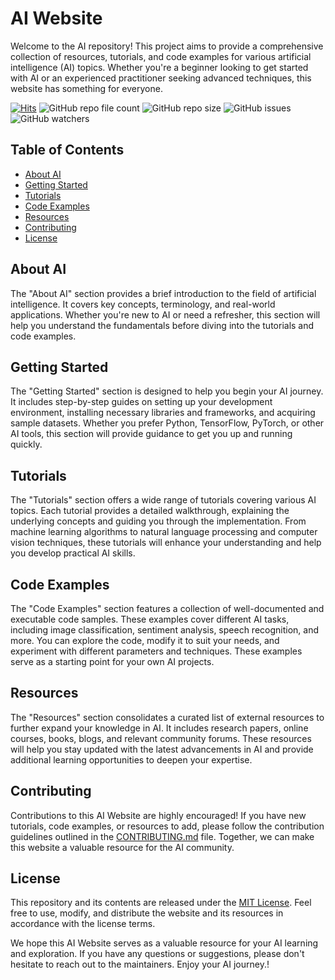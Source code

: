 # AI Website

Welcome to the AI repository! This project aims to provide a comprehensive collection of resources, tutorials, and code examples for various artificial intelligence (AI) topics. Whether you're a beginner looking to get started with AI or an experienced practitioner seeking advanced techniques, this website has something for everyone.

[![Hits](https://hits.sh/github.com/sapthesh/ai.svg?view=today-total)](https://hits.sh/github.com/sapthesh/ai/)
![GitHub repo file count](https://img.shields.io/github/directory-file-count/sapthesh/ai)
![GitHub repo size](https://img.shields.io/github/repo-size/sapthesh/ai)
![GitHub issues](https://img.shields.io/github/issues/sapthesh/ai)
![GitHub watchers](https://img.shields.io/github/watchers/sapthesh/ai?style=social)



## Table of Contents

- [About AI](#about-ai)
- [Getting Started](#getting-started)
- [Tutorials](#tutorials)
- [Code Examples](#code-examples)
- [Resources](#resources)
- [Contributing](#contributing)
- [License](#license)

## About AI

The "About AI" section provides a brief introduction to the field of artificial intelligence. It covers key concepts, terminology, and real-world applications. Whether you're new to AI or need a refresher, this section will help you understand the fundamentals before diving into the tutorials and code examples.

## Getting Started

The "Getting Started" section is designed to help you begin your AI journey. It includes step-by-step guides on setting up your development environment, installing necessary libraries and frameworks, and acquiring sample datasets. Whether you prefer Python, TensorFlow, PyTorch, or other AI tools, this section will provide guidance to get you up and running quickly.

## Tutorials

The "Tutorials" section offers a wide range of tutorials covering various AI topics. Each tutorial provides a detailed walkthrough, explaining the underlying concepts and guiding you through the implementation. From machine learning algorithms to natural language processing and computer vision techniques, these tutorials will enhance your understanding and help you develop practical AI skills.

## Code Examples

The "Code Examples" section features a collection of well-documented and executable code samples. These examples cover different AI tasks, including image classification, sentiment analysis, speech recognition, and more. You can explore the code, modify it to suit your needs, and experiment with different parameters and techniques. These examples serve as a starting point for your own AI projects.

## Resources

The "Resources" section consolidates a curated list of external resources to further expand your knowledge in AI. It includes research papers, online courses, books, blogs, and relevant community forums. These resources will help you stay updated with the latest advancements in AI and provide additional learning opportunities to deepen your expertise.

## Contributing

Contributions to this AI Website are highly encouraged! If you have new tutorials, code examples, or resources to add, please follow the contribution guidelines outlined in the [CONTRIBUTING.md](CONTRIBUTING.md) file. Together, we can make this website a valuable resource for the AI community.

## License

This repository and its contents are released under the [MIT License](LICENSE). Feel free to use, modify, and distribute the website and its resources in accordance with the license terms.

We hope this AI Website serves as a valuable resource for your AI learning and exploration. If you have any questions or suggestions, please don't hesitate to reach out to the maintainers. Enjoy your AI journey.!
